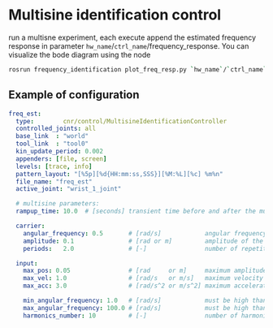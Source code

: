 # Multisine identification control

run a multisne experiment, each execute append the estimated frequency response in parameter `hw_name`/`ctrl_name`/frequency_response.
You can visualize the bode diagram using the node

```sh
rosrun frequency_identification plot_freq_resp.py `hw_name`/`ctrl_name`
```

## Example of configuration

```yaml
freq_est:
  type:        cnr/control/MultisineIdentificationController
  controlled_joints: all
  base_link  : "world"
  tool_link  : "tool0"
  kin_update_period: 0.002
  appenders: [file, screen]
  levels: [trace, info]
  pattern_layout: "[%5p][%d{HH:mm:ss,SSS}][%M:%L][%c] %m%n"
  file_name: "freq_est"
  active_joint: "wrist_1_joint"

  # multisine parameters:
  rampup_time: 10.0  # [seconds] transient time before and after the multisine signal.

  carrier:
    angular_frequency: 0.5       # [rad/s]            angular frequency
    amplitude: 0.1               # [rad or m]         amplitude of the carrier
    periods:   2.0               # [-]                number of repetitions of the carrier (round using std::ceil)

  input:
    max_pos: 0.05                # [rad     or m]     maximum amplitude of the signal in position (deflection from the starting point)
    max_vel: 1.0                 # [rad/s   or m/s]   maximum velocity of the signal
    max_acc: 3.0                 # [rad/s^2 or m/s^2] maximum acceleration of the signal

    min_angular_frequency: 1.0   # [rad/s]            must be high than carrier/angular_frequency
    max_angular_frequency: 100.0 # [rad/s]            must be high than input/min_angular_frequency
    harmonics_number: 10         # [-]                number of harmonics in the multisine signal

```
